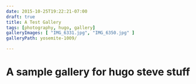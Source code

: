 ```yaml
---
date: 2015-10-25T19:22:21-07:00
draft: true
title: A Test Gallery
tags: [photography, hugo, gallery]
galleryImages: [ "IMG_6331.jpg", "IMG_6350.jpg" ]
galleryPath: yosemite-1009/

---
```


# A sample gallery for hugo steve stuff 

<style type="text/css">
.my-gallery {
  width: 100%;
  float: left;
}
.my-gallery img {
  width: 100%;
  height: auto;
}
.my-gallery figure {
  display: block;
  float: left;
  margin: 0 5px 5px 0;
  width: 150px;
}
.my-gallery figcaption {
  display: none;
}
</style>

